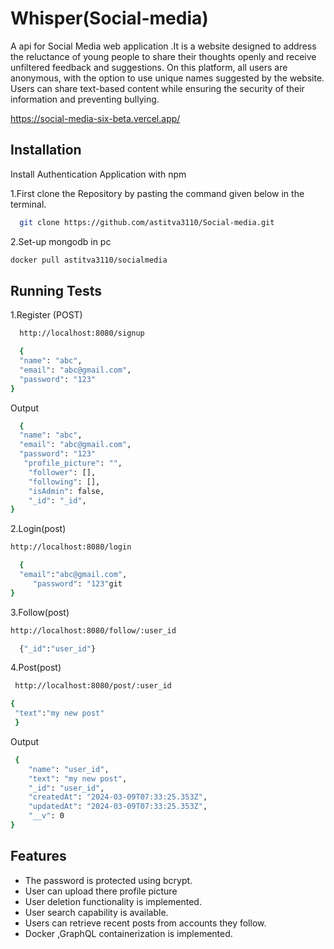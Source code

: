 
# Whisper(Social-media)

A api for Social Media web application .It is a website designed to address the reluctance of young people to share their thoughts openly and receive unfiltered feedback and suggestions. On this platform, all users are anonymous, with the option to use unique names suggested by the website. Users can share text-based content while ensuring the security of their information and preventing bullying.



https://social-media-six-beta.vercel.app/
## Installation

Install Authentication Application with npm

1.First clone the Repository by pasting the command given below in the terminal.
```bash
  git clone https://github.com/astitva3110/Social-media.git
```
 2.Set-up mongodb in pc 

 ```bash
 docker pull astitva3110/socialmedia
```

## Running Tests

1.Register (POST)

```bash
  http://localhost:8080/signup
```
```bash
  {
  "name": "abc",
  "email": "abc@gmail.com",
  "password": "123"
}

```
Output
```bash
  {
  "name": "abc",
  "email": "abc@gmail.com",
  "password": "123"
   "profile_picture": "",
    "follower": [],
    "following": [],
    "isAdmin": false,
    "_id": "_id",
}

```
2.Login(post)
```bash
http://localhost:8080/login
```
```bash
  {
  "email":"abc@gmail.com",
     "password": "123"git
}
```
3.Follow(post)
```bash
http://localhost:8080/follow/:user_id
```
```bash
  {"_id":"user_id"}
```

4.Post(post)
```bash
 http://localhost:8080/post/:user_id
```
```bash 
{
 "text":"my new post"
 }
```
Output
```bash
 {
    "name": "user_id",
    "text": "my new post",
    "_id": "user_id",
    "createdAt": "2024-03-09T07:33:25.353Z",
    "updatedAt": "2024-03-09T07:33:25.353Z",
    "__v": 0
}
```
## Features

- The password is protected using bcrypt.
- User can upload there profile picture
- User deletion functionality is implemented.
- User search capability is available.
- Users can retrieve recent posts from accounts they follow.
- Docker ,GraphQL containerization is implemented.



